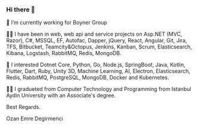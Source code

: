 ### Hi there 👋

<!--
**OzanEmre/OzanEmre** is a ✨ _special_ ✨ repository because its `README.md` (this file) appears on your GitHub profile.

Here are some ideas to get you started:

- 🔭 I’m currently working on ...
- 🌱 I’m currently learning ...
- 👯 I’m looking to collaborate on ...
- 🤔 I’m looking for help with ...
- 💬 Ask me about ...
- 📫 How to reach me: ...
- 😄 Pronouns: ...
- ⚡ Fun fact: ...
-->
🔭 I’m currently working for Boyner Group

👨‍💻 I have been in web, web api and service projects on Asp.NET (MVC, Razor), C#, MSSQL, EF, Autofac, Dapper, jQuery, React, Angular, Git, Jira, TFS, Bitbucket, Teamcity&Octopus, Jenkins, Kanban, Scrum, Elasticsearch, Kibana, Logstash, RabbitMQ, Redis, MongoDB.

👀 I interested Dotnet Core, Python, Go, Node.js, SpringBoot, Java, Kotlin, Flutter, Dart, Ruby, Unity 3D, Machine Learning, AI, Electron, Elasticsearch, Redis, RabbitMQ, PostgreSQL, MongoDB, Docker and Kubernetes.

👨‍🎓 I gradueted from Computer Technology and Programming from Istanbul Aydin University with an Associate's degree.

Best Regards.

Ozan Emre Degirmenci 
